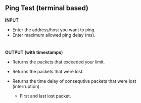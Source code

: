 ## Ping Test (terminal based)
**INPUT**
- Enter the address/host you want to ping.
- Enter maximum allowed ping delay (ms).
#

**OUTPUT (with timestamps)**
- Returns the packets that exceeded your limit.

- Returns the packets that were lost.

- Returns the time delay of consequtive packets that were lost (interruption).
   - First and last lost packet.
